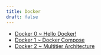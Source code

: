 ```yaml
---
title: Docker
draft: false
---
```


* [Docker 0 ~ Hello Docker!](0/index.html)
* [Docker 1 ~ Docker Compose](1/index.html)
* [Docker 2 ~ Multitier Architecture](2/index.html)